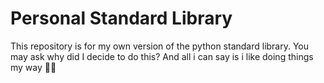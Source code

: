 # Personal Standard Library
This repository is for my own version of the python standard library. You may ask why did I decide to do this? And all i can say is i like doing things my way 🤷‍♂️
